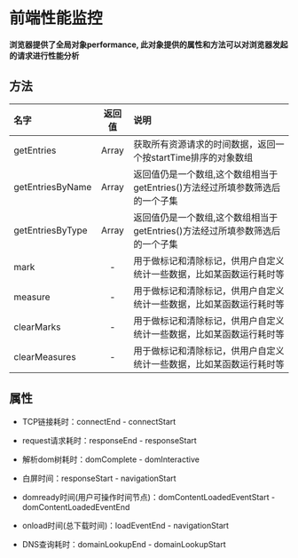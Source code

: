 # 前端性能监控

**浏览器提供了全局对象performance, 此对象提供的属性和方法可以对浏览器发起的请求进行性能分析**

## 方法

名字|返回值|说明
:-|:-:|:-
getEntries|Array|获取所有资源请求的时间数据，返回一个按startTime排序的对象数组
getEntriesByName|Array|返回值仍是一个数组,这个数组相当于getEntries()方法经过所填参数筛选后的一个子集
getEntriesByType|Array|返回值仍是一个数组,这个数组相当于getEntries()方法经过所填参数筛选后的一个子集
mark|-|用于做标记和清除标记，供用户自定义统计一些数据，比如某函数运行耗时等
measure|-|用于做标记和清除标记，供用户自定义统计一些数据，比如某函数运行耗时等
clearMarks|-|用于做标记和清除标记，供用户自定义统计一些数据，比如某函数运行耗时等
clearMeasures|-|用于做标记和清除标记，供用户自定义统计一些数据，比如某函数运行耗时等

## 属性

+ TCP链接耗时：connectEnd - connectStart 

+ request请求耗时：responseEnd - responseStart

+ 解析dom树耗时：domComplete - domInteractive 

+ 白屏时间：responseStart - navigationStart 

+ domready时间(用户可操作时间节点)：domContentLoadedEventStart - domContentLoadedEventEnd 

+ onload时间(总下载时间)：loadEventEnd - navigationStart 

+ DNS查询耗时：domainLookupEnd - domainLookupStart